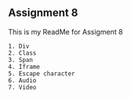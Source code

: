 ## Assignment 8
This is my ReadMe for Assigment 8

    1. Div
    2. Class
    3. Span
    4. Iframe
    5. Escape character
    6. Audio
    7. Video